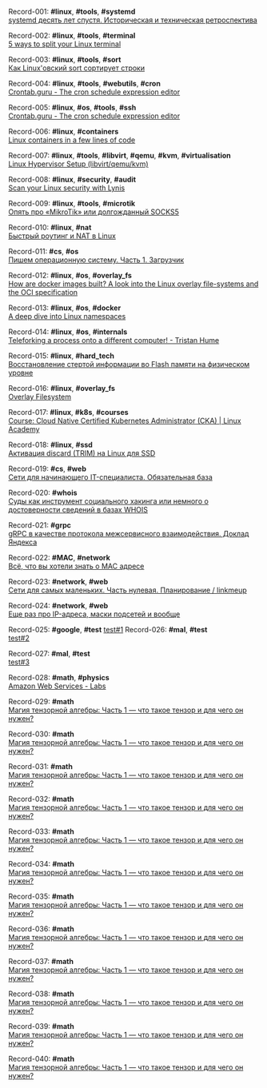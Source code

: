 Record-001: **#linux**, **#tools**, **#systemd**  
[systemd десять лет спустя. Историческая и техническая ретроспектива](https://habr.com/ru/post/503816/)

Record-002: **#linux**, **#tools**, **#terminal**  
[5 ways to split your Linux terminal](https://opensource.com/article/20/5/split-terminal)

Record-003: **#linux**, **#tools**, **#sort**  
[Как Linux'овский sort сортирует строки](https://habr.com/ru/post/503960/)

Record-004: **#linux**, **#tools**, **#webutils**, **#cron**  
[Crontab.guru - The cron schedule expression editor](https://crontab.guru/#*_*_*_*_*)

Record-005: **#linux**, **#os**, **#tools**, **#ssh**  
[Crontab.guru - The cron schedule expression editor](https://smallstep.com/blog/ssh-agent-explained/)

Record-006: **#linux**, **#containers**  
[Linux containers in a few lines of code](https://zserge.com/posts/containers/)

Record-007: **#linux**, **#tools**, **#libvirt**, **#qemu**, **#kvm**, **#virtualisation**  
[Linux Hypervisor Setup (libvirt/qemu/kvm)](https://zserge.com/posts/containers/)

Record-008: **#linux**, **#security**, **#audit**  
[Scan your Linux security with Lynis](https://opensource.com/article/20/5/linux-security-lynis)

Record-009: **#linux**, **#tools**, **#microtik**  
[Опять про «MikroTik» или долгожданный SOCKS5](https://habr.com/ru/post/502182/)

Record-010: **#linux**, **#nat**  
[Быстрый роутинг и NAT в Linux](https://habr.com/ru/post/501234/)

Record-011: **#cs**, **#os**  
[Пишем операционную систему. Часть 1. Загрузчик](https://habr.com/ru/post/504634/)

Record-012: **#linux**, **#os**, **#overlay_fs**  
[How are docker images built? A look into the Linux overlay file-systems and the OCI specification](https://dev.to/napicella/how-are-docker-images-built-a-look-into-the-linux-overlay-file-systems-and-the-oci-specification-175n)

Record-013: **#linux**, **#os**, **#docker**  
[A deep dive into Linux namespaces](http://ifeanyi.co/posts/linux-namespaces-part-1/)

Record-014: **#linux**, **#os**, **#internals**  
[Teleforking a process onto a different computer! - Tristan Hume](https://thume.ca/2020/04/18/telefork-forking-a-process-onto-a-different-computer/)

Record-015: **#linux**, **#hard_tech**  
[Восстановление стертой информации во Flash памяти на физическом уровне](https://habr.com/ru/post/484872/)

Record-016: **#linux**, **#overlay_fs**  
[Overlay Filesystem](https://www.kernel.org/doc/Documentation/filesystems/overlayfs.txt)

Record-017: **#linux**, **#k8s**, **#courses**  
[Course: Cloud Native Certified Kubernetes Administrator (CKA) | Linux Academy](https://linuxacademy.com/course/cloud-native-certified-kubernetes-administrator-cka/)

Record-018: **#linux**, **#ssd**  
[Активация discard (TRIM) на Linux для SSD](https://habr.com/ru/post/497004/)

Record-019: **#cs**, **#web**  
[Сети для начинающего IT-специалиста. Обязательная база](https://habr.com/ru/post/491540/)

Record-020: **#whois**  
[Суды как инструмент социального хакинга или немного о достоверности сведений в базах WHOIS](https://habr.com/ru/post/483766/)

Record-021: **#grpc**  
[gRPC в качестве протокола межсервисного взаимодействия. Доклад Яндекса](https://habr.com/ru/company/yandex/blog/484068/)

Record-022: **#MAC**, **#network**  
[Всё, что вы хотели знать о МАС адресе](https://habr.com/ru/post/483670/)

Record-023: **#network**, **#web**  
[Сети для самых маленьких. Часть нулевая. Планирование / linkmeup](https://linkmeup.ru/blog/11.html)

Record-024: **#network**, **#web**  
[Еще раз про IP-адреса, маски подсетей и вообще](https://m.habr.com/ru/post/129664/)

Record-025: **#google**, **#test**
[test#1](www.google.com)
Record-026: **#mal**, **#test**  
[test#2](www.mal.com)

Record-027: **#mal**, **#test**  
[test#3](www.mal.com)

Record-028: **#math**, **#physics**  
[Amazon Web Services - Labs](https://habr.com/ru/post/507098/)

Record-029: **#math**  
[Магия тензорной алгебры: Часть 1 — что такое тензор и для чего он нужен?](https://habr.com/en/post/261421/)

Record-030: **#math**  
[Магия тензорной алгебры: Часть 1 — что такое тензор и для чего он нужен?](https://habr.com/en/post/261421/)

Record-031: **#math**  
[Магия тензорной алгебры: Часть 1 — что такое тензор и для чего он нужен?](https://habr.com/en/post/261421/)

Record-032: **#math**  
[Магия тензорной алгебры: Часть 1 — что такое тензор и для чего он нужен?](https://habr.com/en/post/261421/)

Record-033: **#math**  
[Магия тензорной алгебры: Часть 1 — что такое тензор и для чего он нужен?](https://habr.com/en/post/261421/)

Record-034: **#math**  
[Магия тензорной алгебры: Часть 1 — что такое тензор и для чего он нужен?](https://habr.com/en/post/261421/)

Record-035: **#math**  
[Магия тензорной алгебры: Часть 1 — что такое тензор и для чего он нужен?](https://habr.com/en/post/261421/)

Record-036: **#math**  
[Магия тензорной алгебры: Часть 1 — что такое тензор и для чего он нужен?](https://habr.com/en/post/261421/)

Record-037: **#math**  
[Магия тензорной алгебры: Часть 1 — что такое тензор и для чего он нужен?](https://habr.com/en/post/261421/)

Record-038: **#math**  
[Магия тензорной алгебры: Часть 1 — что такое тензор и для чего он нужен?](https://habr.com/en/post/261421/)

Record-039: **#math**  
[Магия тензорной алгебры: Часть 1 — что такое тензор и для чего он нужен?](https://habr.com/en/post/261421/)

Record-040: **#math**  
[Магия тензорной алгебры: Часть 1 — что такое тензор и для чего он нужен?](https://habr.com/en/post/261421/)